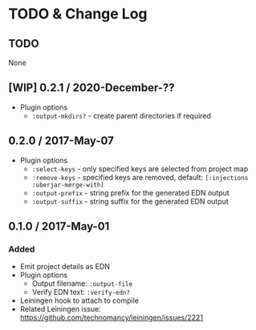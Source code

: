 # TODO & Change Log

## TODO

None


## [WIP] 0.2.1 / 2020-December-??

- Plugin options
  - `:output-mkdirs?` - create parent directories if required


## 0.2.0 / 2017-May-07

- Plugin options
  - `:select-keys`   - only specified keys are selected from project map
  - `:remove-keys`   - specified keys are removed, default: `[:injections :uberjar-merge-with]`
  - `:output-prefix` - string prefix for the generated EDN output
  - `:output-suffix` - string suffix for the generated EDN output


## 0.1.0 / 2017-May-01
### Added
- Emit project details as EDN
- Plugin options
  - Output filename: `:output-file`
  - Verify EDN text: `:verify-edn?`
- Leiningen hook to attach to compile
- Related Leiningen issue: https://github.com/technomancy/leiningen/issues/2221
